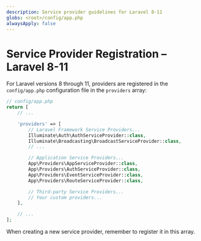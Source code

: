 ```yaml
---
description: Service provider guidelines for Laravel 8-11
globs: <root>/config/app.php
alwaysApply: false
---
```


# Service Provider Registration – Laravel 8-11

For Laravel versions 8 through 11, providers are registered in the `config/app.php`
configuration file in the `providers` array:

```php
// config/app.php
return [
    // ...

    'providers' => [
        // Laravel Framework Service Providers...
        Illuminate\Auth\AuthServiceProvider::class,
        Illuminate\Broadcasting\BroadcastServiceProvider::class,
        // ...

        // Application Service Providers...
        App\Providers\AppServiceProvider::class,
        App\Providers\AuthServiceProvider::class,
        App\Providers\EventServiceProvider::class,
        App\Providers\RouteServiceProvider::class,

        // Third-party Service Providers...
        // Your custom providers...
    ],

    // ...
];
```

When creating a new service provider, remember to register it in this array.
